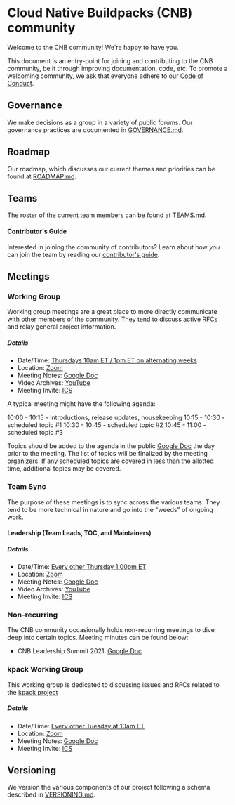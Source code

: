 # Cloud Native Buildpacks (CNB) community

Welcome to the CNB community! We're happy to have you.

This document is an entry-point for joining and contributing to the CNB community, be it through improving documentation, code, etc. To promote a welcoming community, we ask that everyone adhere to our [Code of Conduct](https://github.com/buildpacks/.github/blob/master/CODE_OF_CONDUCT.md).

## Governance

We make decisions as a group in a variety of public forums. Our governance practices are documented in [GOVERNANCE.md](GOVERNANCE.md).

## Roadmap

Our roadmap, which discusses our current themes and priorities can be found at [ROADMAP.md](ROADMAP.md).

## Teams

The roster of the current team members can be found at [TEAMS.md](TEAMS.md).

#### Contributor's Guide

Interested in joining the community of contributors? Learn about how _you_ can join the team by reading our [contributor's guide](contributors/guide.md).

## Meetings

### Working Group

Working group meetings are a great place to more directly communicate with other members of the community. They tend to discuss active [RFCs](https://github.com/buildpacks/rfcs) and relay general project information.

##### Details

  * Date/Time: [Thursdays 10am ET / 1pm ET on alternating weeks](https://buildpacks.io/community/#calendar)
  * Location: [Zoom](https://zoom.us/j/91289548697?pwd=SzNzaHdmVUVBZGhJM20weThIdGdkUT09)
  * Meeting Notes: [Google Doc](https://docs.google.com/document/d/18gkdfJsy8AQWsOgzPbLRnxN4a-WtUoaCM2Lh7-08rdo/edit)
  * Video Archives: [YouTube](https://www.youtube.com/playlist?list=PL1p8pquzNvRpDbbgZ0db0MRA-W5_w0G1U)
  * Meeting Invite: [ICS](https://ics.teamup.com/feed/ksxw26c3km72mq3imn/9046534.ics)

A typical meeting might have the following agenda:

10:00 - 10:15 - introductions, release updates, housekeeping
10:15 - 10:30 - scheduled topic #1
10:30 - 10:45 - scheduled topic #2
10:45 - 11:00 - scheduled topic #3

Topics should be added to the agenda in the public [Google Doc](https://docs.google.com/document/d/18gkdfJsy8AQWsOgzPbLRnxN4a-WtUoaCM2Lh7-08rdo/edit) the day prior to the meeting. The list of topics will be finalized by the meeting organizers. If any scheduled topics are covered in less than the allotted time, additional topics may be covered.

### Team Sync

The purpose of these meetings is to sync across the various teams. They tend to be more technical in nature and go into the "weeds" of ongoing work.

#### Leadership (Team Leads, TOC, and Maintainers)

##### Details

  * Date/Time: [Every other Thursday 1:00pm ET](https://buildpacks.io/community/#calendar)
  * Location: [Zoom](https://zoom.us/j/94897765769?pwd=ZUJWdTJnTEJuZ0hrV1MxZFN6MGR3Zz09)
  * Meeting Notes: [Google Doc](https://docs.google.com/document/d/1zBYJsBwcwLZ5huG4nt7t7kYqaL1W_J12WuLsr2a9mAo/edit)
  * Video Archives: [YouTube](https://www.youtube.com/playlist?list=PL1p8pquzNvRrmgWFRihDcjgv8ra2nCiI6)
  * Meeting Invite: [ICS](https://ics.teamup.com/feed/ksxw26c3km72mq3imn/9046533.ics)

### Non-recurring

The CNB community occasionally holds non-recurring meetings to dive deep into certain topics. Meeting minutes can be found below:

  * CNB Leadership Summit 2021: [Google Doc](https://docs.google.com/document/d/1FfCKoJoW8uQUTpALYwpr9PsdNBgRZLwxD3sTilcZznM/edit#)

### kpack Working Group

This working group is dedicated to discussing issues and RFCs related to the [kpack project](https://github.com/buildpacks-community/kpack)

##### Details

  * Date/Time: [Every other Tuesday at 10am ET](https://buildpacks.io/community/#calendar)
  * Location: [Zoom](https://vmware.zoom.us/j/95871799646?pwd=eEF3VXNGSmQrQTJ0eWZTc1B4dHp4UT09)
  * Meeting Notes: [Google Doc](https://docs.google.com/document/d/1I9n5pVsuos7mJPrzr5YbSPqSXymPaRbhVtcmSGEkUMc/edit)
  * Meeting Invite: [ICS](https://ics.teamup.com/feed/ksxw26c3km72mq3imn/10287223.ics)


## Versioning
We version the various components of our project following a schema described in [VERSIONING.md](VERSIONING.md).
